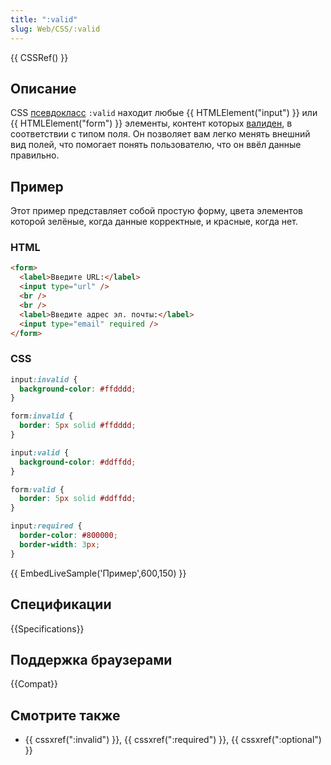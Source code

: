 ```yaml
---
title: ":valid"
slug: Web/CSS/:valid
---
```


{{ CSSRef() }}

## Описание

CSS [псевдокласс](/ru/docs/Web/CSS/Псевдо-классы) `:valid` находит любые {{ HTMLElement("input") }} или {{ HTMLElement("form") }} элементы, контент которых [валиден](/ru/docs/Web/Guide/HTML/HTML5/Constraint_validation), в соответствии с типом поля. Он позволяет вам легко менять внешний вид полей, что помогает понять пользователю, что он ввёл данные правильно.

## Пример

Этот пример представляет собой простую форму, цвета элементов которой зелёные, когда данные корректные, и красные, когда нет.

### HTML

```html
<form>
  <label>Введите URL:</label>
  <input type="url" />
  <br />
  <br />
  <label>Введите адрес эл. почты:</label>
  <input type="email" required />
</form>
```

### CSS

```css
input:invalid {
  background-color: #ffdddd;
}

form:invalid {
  border: 5px solid #ffdddd;
}

input:valid {
  background-color: #ddffdd;
}

form:valid {
  border: 5px solid #ddffdd;
}

input:required {
  border-color: #800000;
  border-width: 3px;
}
```

{{ EmbedLiveSample('Пример',600,150) }}

## Спецификации

{{Specifications}}

## Поддержка браузерами

{{Compat}}

## Смотрите также

- {{ cssxref(":invalid") }}, {{ cssxref(":required") }}, {{ cssxref(":optional") }}
